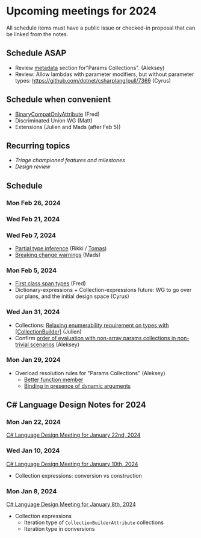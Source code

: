 # Upcoming meetings for 2024

All schedule items must have a public issue or checked-in proposal that can be linked from the notes.

## Schedule ASAP

- Review [metadata](https://github.com/dotnet/csharplang/blob/main/proposals/params-collections.md#metadata) section for"Params Collections". (Aleksey)
- Review: Allow lambdas with parameter modifiers, but without parameter types: https://github.com/dotnet/csharplang/pull/7369 (Cyrus)

## Schedule when convenient

- [BinaryCompatOnlyAttribute](https://github.com/dotnet/csharplang/pull/7707) (Fred)
- Discriminated Union WG (Matt)
- Extensions (Julien and Mads (after Feb 5))

## Recurring topics

- *Triage championed features and milestones*
- *Design review*

## Schedule

### Mon Feb 26, 2024

### Wed Feb 21, 2024

### Wed Feb 7, 2024

- [Partial type inference](https://github.com/dotnet/csharplang/pull/7582) (Rikki / [Tomas](https://github.com/TomatorCZ))
- [Breaking change warnings](https://github.com/dotnet/csharplang/issues/7189) (Mads)

### Mon Feb 5, 2024

- [First class span types](https://github.com/dotnet/csharplang/issues/7905) (Fred)
- Dictionary-expressions + Collection-expressions future: WG to go over our plans, and the initial design space (Cyrus)

### Wed Jan 31, 2024

- Collections: [Relaxing enumerability requirement on types with \[CollectionBuilder\]](https://github.com/dotnet/csharplang/issues/7744) (Julien)
- Confirm [order of evaluation with non-array params collections in non-trivial scenarios](https://github.com/dotnet/csharplang/blob/main/proposals/params-collections.md#order-of-evaluation-with-non-array-collections-in-non-trivial-scenarios) (Aleksey)

### Mon Jan 29, 2024

- Overload resolution rules for "Params Collections" (Aleksey)
  - [Better function member](https://github.com/dotnet/csharplang/blob/main/proposals/params-collections.md#better-function-member)
  - [Binding in presence of dynamic arguments](https://github.com/dotnet/csharplang/blob/main/proposals/params-collections.md#dynamic-vs-static-binding)

## C# Language Design Notes for 2024

### Mon Jan 22, 2024

[C# Language Design Meeting for January 22nd, 2024](https://github.com/dotnet/csharplang/blob/main/meetings/2024/LDM-2024-01-22.md)

### Wed Jan 10, 2024

[C# Language Design Meeting for January 10th, 2024](https://github.com/dotnet/csharplang/blob/main/meetings/2024/LDM-2024-01-10.md)

- Collection expressions: conversion vs construction

### Mon Jan 8, 2024

[C# Language Design Meeting for January 8th, 2024](https://github.com/dotnet/csharplang/blob/main/meetings/2024/LDM-2024-01-08.md)

- Collection expressions
    - Iteration type of `CollectionBuilderAttribute` collections
    - Iteration type in conversions

